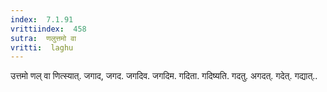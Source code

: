 ```yaml
---
index:  7.1.91
vrittiindex:  458
sutra:  णलुत्तमो वा
vritti:  laghu 
---
```


उत्तमो णल् वा णित्स्यात्. जगाद, जगद. जगदिव. जगदिम. गदिता. गदिष्यति. गदतु. अगदत्. गदेत्. गद्यात्..

